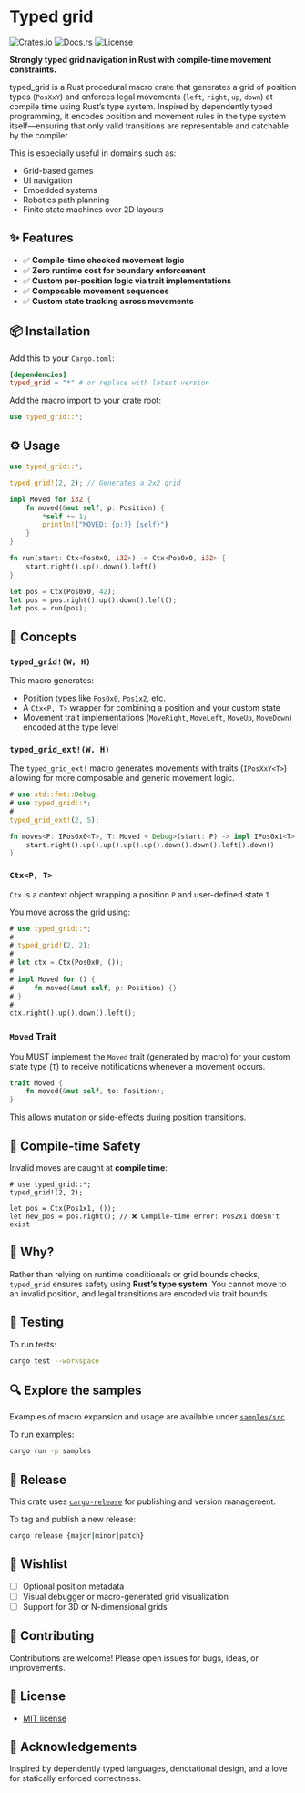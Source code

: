 # Typed grid

[![Crates.io](https://img.shields.io/crates/v/typed_grid)](https://crates.io/crates/typed_grid)
[![Docs.rs](https://img.shields.io/docsrs/typed_grid)](https://docs.rs/typed_grid)
[![License](https://img.shields.io/crates/l/typed_grid)](https://crates.io/crates/typed_grid)

**Strongly typed grid navigation in Rust with compile-time movement constraints.**

typed_grid is a Rust procedural macro crate that generates a grid of position types (`PosXxY`) and enforces legal movements (`left`, `right`, `up`, `down`) at compile time using Rust’s type system. Inspired by dependently typed programming, it encodes position and movement rules in the type system itself—ensuring that only valid transitions are representable and catchable by the compiler.

This is especially useful in domains such as:

* Grid-based games
* UI navigation
* Embedded systems
* Robotics path planning
* Finite state machines over 2D layouts

## ✨ Features

* ✅ **Compile-time checked movement logic**
* ✅ **Zero runtime cost for boundary enforcement**
* ✅ **Custom per-position logic via trait implementations**
* ✅ **Composable movement sequences**
* ✅ **Custom state tracking across movements**

## 📦 Installation

Add this to your `Cargo.toml`:

```toml
[dependencies]
typed_grid = "*" # or replace with latest version
```

Add the macro import to your crate root:

```rust
use typed_grid::*;
```

## ⚙️ Usage

```rust
use typed_grid::*;

typed_grid!(2, 2); // Generates a 2x2 grid

impl Moved for i32 {
    fn moved(&mut self, p: Position) {
        *self += 1;
        println!("MOVED: {p:?} {self}")
    }
}

fn run(start: Ctx<Pos0x0, i32>) -> Ctx<Pos0x0, i32> {
    start.right().up().down().left()
}

let pos = Ctx(Pos0x0, 42);
let pos = pos.right().up().down().left();
let pos = run(pos);
```

## 🧠 Concepts

### `typed_grid!(W, H)`

This macro generates:

* Position types like `Pos0x0`, `Pos1x2`, etc.
* A `Ctx<P, T>` wrapper for combining a position and your custom state
* Movement trait implementations (`MoveRight`, `MoveLeft`, `MoveUp`, `MoveDown`) encoded at the type level

### `typed_grid_ext!(W, H)`

The `typed_grid_ext!` macro generates movements with traits (`IPosXxY<T>`) allowing for more composable and generic movement logic. 

```rust
# use std::fmt::Debug;
# use typed_grid::*;
#
typed_grid_ext!(2, 5);

fn moves<P: IPos0x0<T>, T: Moved + Debug>(start: P) -> impl IPos0x1<T> {
    start.right().up().up().up().up().down().down().left().down()
}
```

### `Ctx<P, T>`

`Ctx` is a context object wrapping a position `P` and user-defined state `T`.

You move across the grid using:

```rust
# use typed_grid::*;
#
# typed_grid!(2, 2);
#
# let ctx = Ctx(Pos0x0, ());
#
# impl Moved for () {
#     fn moved(&mut self, p: Position) {}
# }
#
ctx.right().up().down().left();
```

### `Moved` Trait

You MUST implement the `Moved` trait (generated by macro) for your custom state type (`T`) to receive notifications whenever a movement occurs.

```rs
trait Moved {
    fn moved(&mut self, to: Position);
}
```

This allows mutation or side-effects during position transitions.

## 📐 Compile-time Safety

Invalid moves are caught at **compile time**:

```rust,compile_fail
# use typed_grid::*;
typed_grid!(2, 2);

let pos = Ctx(Pos1x1, ());
let new_pos = pos.right(); // ❌ Compile-time error: Pos2x1 doesn't exist
```

## 📌 Why?

Rather than relying on runtime conditionals or grid bounds checks, `typed_grid` ensures safety using **Rust’s type system**. You cannot move to an invalid position, and legal transitions are encoded via trait bounds.

## 🧪 Testing

To run tests:

```bash
cargo test --workspace
```

## 🔍 Explore the samples

Examples of macro expansion and usage are available under [`samples/src`](https://github.com/tgrospic/typed-grid-rs/blob/master/samples/src).

To run examples:

```bash
cargo run -p samples
```

## 🚀 Release

This crate uses [`cargo-release`](https://github.com/crate-ci/cargo-release) for publishing and version management.

To tag and publish a new release:

```bash
cargo release {major|minor|patch}
```

## 🔮 Wishlist

* [ ] Optional position metadata
* [ ] Visual debugger or macro-generated grid visualization
* [ ] Support for 3D or N-dimensional grids

## 💬 Contributing

Contributions are welcome! Please open issues for bugs, ideas, or improvements.

## 📄 License

* [MIT license](https://github.com/tgrospic/typed-grid-rs/blob/master/LICENSE)

## 👋 Acknowledgements

Inspired by dependently typed languages, denotational design, and a love for statically enforced correctness.
